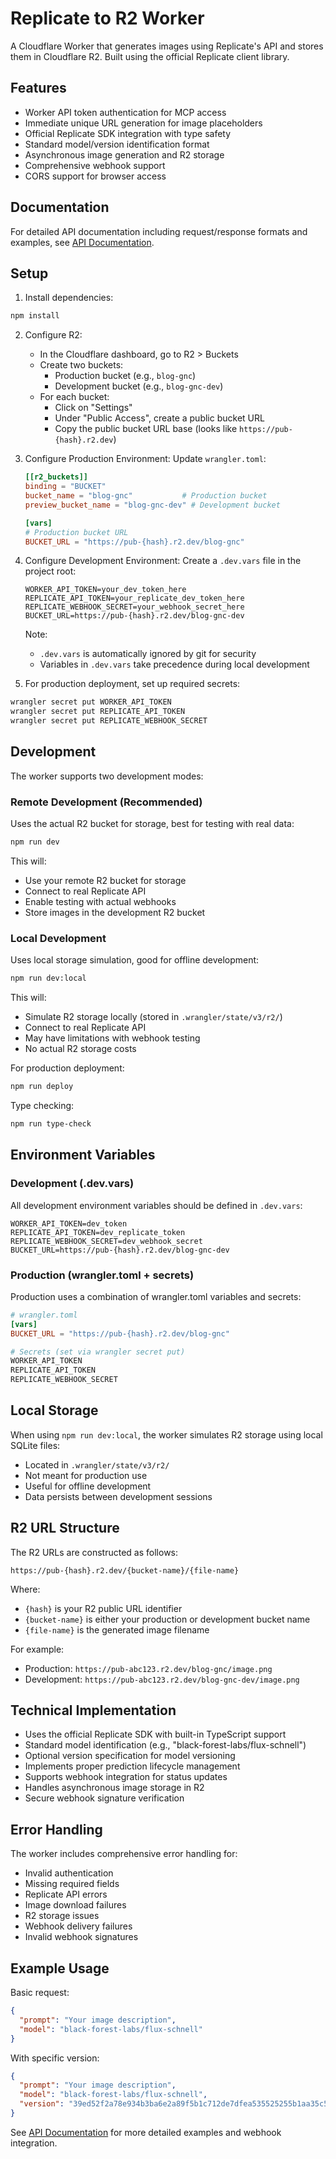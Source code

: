 # Replicate to R2 Worker

A Cloudflare Worker that generates images using Replicate's API and stores them in Cloudflare R2. Built using the official Replicate client library.

## Features

- Worker API token authentication for MCP access
- Immediate unique URL generation for image placeholders
- Official Replicate SDK integration with type safety
- Standard model/version identification format
- Asynchronous image generation and R2 storage
- Comprehensive webhook support
- CORS support for browser access

## Documentation

For detailed API documentation including request/response formats and examples, see [API Documentation](API.md).

## Setup

1. Install dependencies:
```bash
npm install
```

2. Configure R2:
   - In the Cloudflare dashboard, go to R2 > Buckets
   - Create two buckets:
     - Production bucket (e.g., `blog-gnc`)
     - Development bucket (e.g., `blog-gnc-dev`)
   - For each bucket:
     - Click on "Settings"
     - Under "Public Access", create a public bucket URL
     - Copy the public bucket URL base (looks like `https://pub-{hash}.r2.dev`)

3. Configure Production Environment:
   Update `wrangler.toml`:
   ```toml
   [[r2_buckets]]
   binding = "BUCKET"
   bucket_name = "blog-gnc"           # Production bucket
   preview_bucket_name = "blog-gnc-dev" # Development bucket

   [vars]
   # Production bucket URL
   BUCKET_URL = "https://pub-{hash}.r2.dev/blog-gnc"
   ```

4. Configure Development Environment:
   Create a `.dev.vars` file in the project root:
   ```
   WORKER_API_TOKEN=your_dev_token_here
   REPLICATE_API_TOKEN=your_replicate_dev_token_here
   REPLICATE_WEBHOOK_SECRET=your_webhook_secret_here
   BUCKET_URL=https://pub-{hash}.r2.dev/blog-gnc-dev
   ```
   Note: 
   - `.dev.vars` is automatically ignored by git for security
   - Variables in `.dev.vars` take precedence during local development

5. For production deployment, set up required secrets:
```bash
wrangler secret put WORKER_API_TOKEN
wrangler secret put REPLICATE_API_TOKEN
wrangler secret put REPLICATE_WEBHOOK_SECRET
```

## Development

The worker supports two development modes:

### Remote Development (Recommended)
Uses the actual R2 bucket for storage, best for testing with real data:
```bash
npm run dev
```

This will:
- Use your remote R2 bucket for storage
- Connect to real Replicate API
- Enable testing with actual webhooks
- Store images in the development R2 bucket

### Local Development
Uses local storage simulation, good for offline development:
```bash
npm run dev:local
```

This will:
- Simulate R2 storage locally (stored in `.wrangler/state/v3/r2/`)
- Connect to real Replicate API
- May have limitations with webhook testing
- No actual R2 storage costs

For production deployment:
```bash
npm run deploy
```

Type checking:
```bash
npm run type-check
```

## Environment Variables

### Development (.dev.vars)
All development environment variables should be defined in `.dev.vars`:
```
WORKER_API_TOKEN=dev_token
REPLICATE_API_TOKEN=dev_replicate_token
REPLICATE_WEBHOOK_SECRET=dev_webhook_secret
BUCKET_URL=https://pub-{hash}.r2.dev/blog-gnc-dev
```

### Production (wrangler.toml + secrets)
Production uses a combination of wrangler.toml variables and secrets:
```toml
# wrangler.toml
[vars]
BUCKET_URL = "https://pub-{hash}.r2.dev/blog-gnc"
```
```bash
# Secrets (set via wrangler secret put)
WORKER_API_TOKEN
REPLICATE_API_TOKEN
REPLICATE_WEBHOOK_SECRET
```

## Local Storage
When using `npm run dev:local`, the worker simulates R2 storage using local SQLite files:
- Located in `.wrangler/state/v3/r2/`
- Not meant for production use
- Useful for offline development
- Data persists between development sessions

## R2 URL Structure

The R2 URLs are constructed as follows:
```
https://pub-{hash}.r2.dev/{bucket-name}/{file-name}
```
Where:
- `{hash}` is your R2 public URL identifier
- `{bucket-name}` is either your production or development bucket name
- `{file-name}` is the generated image filename

For example:
- Production: `https://pub-abc123.r2.dev/blog-gnc/image.png`
- Development: `https://pub-abc123.r2.dev/blog-gnc-dev/image.png`

## Technical Implementation

- Uses the official Replicate SDK with built-in TypeScript support
- Standard model identification (e.g., "black-forest-labs/flux-schnell")
- Optional version specification for model versioning
- Implements proper prediction lifecycle management
- Supports webhook integration for status updates
- Handles asynchronous image storage in R2
- Secure webhook signature verification

## Error Handling

The worker includes comprehensive error handling for:
- Invalid authentication
- Missing required fields
- Replicate API errors
- Image download failures
- R2 storage issues
- Webhook delivery failures
- Invalid webhook signatures

## Example Usage

Basic request:
```json
{
  "prompt": "Your image description",
  "model": "black-forest-labs/flux-schnell"
}
```

With specific version:
```json
{
  "prompt": "Your image description",
  "model": "black-forest-labs/flux-schnell",
  "version": "39ed52f2a78e934b3ba6e2a89f5b1c712de7dfea535525255b1aa35c5565e08b"
}
```

See [API Documentation](API.md) for more detailed examples and webhook integration.
